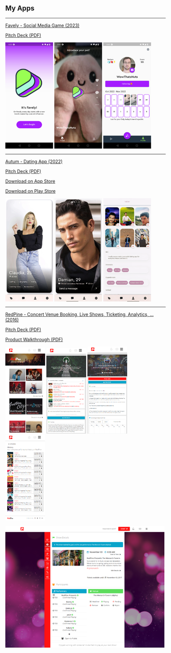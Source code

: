 ## My Apps

---
[Favely - Social Media Game (2023)](/sample_page)

[Pitch Deck (PDF)](/pdf/favely.pdf)
<p float="left">
  <img src="/images/favely_landing.jpg" width="150" />
  <img src="/images/favely_video.jpg" width="150" /> 
  <img src="/images/favely_profile.png" width="150" />
</p>

---
[Autum - Dating App (2022)](/sample_page)

[Pitch Deck (PDF)](/pdf/autum.pdf)
<p float="left">
  
  [Download on App Store](https://apps.apple.com/tc/app/autum/id1599884953)
  
  [Download on Play Store](https://play.google.com/store/apps/details?id=com.autum.dating) 
</p>
<p float="left">
  <img src="/images/autum_deck.png" width="150" />
  <img src="/images/autum_match.png" width="150" /> 
  <img src="/images/autum_profile.png" width="150" />
</p>

---
[RedPine - Concert Venue Booking, Live Shows, Ticketing, Analytics, ... (2016)](/sample_page)

[Pitch Deck (PDF)](/pdf/redpine.pdf)

[Product Walkthrough (PDF)](/pdf/redpine_royal_mountain.pdf)
<p float="left">
  <img src="/images/redpine_home.png" width="125" />
  <img src="/images/redpine_band.png" width="125" /> 
  <img src="/images/redpine_venue.png" width="125" />
  <img src="/images/redpine_shows.png" width="125" />
</p>
<img src="/images/redpine_hub.png" width="500" />


